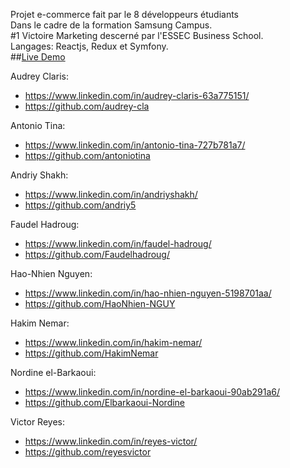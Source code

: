Projet e-commerce fait par le 8 développeurs étudiants\
Dans le cadre de la formation Samsung Campus.\
#1 Victoire Marketing descerné par l'ESSEC Business School.\
Langages: Reactjs, Redux et Symfony.\
##[Live Demo](https://e-8commerce-client.herokuapp.com/)

Audrey Claris:
- https://www.linkedin.com/in/audrey-claris-63a775151/
- https://github.com/audrey-cla

Antonio Tina:
- https://www.linkedin.com/in/antonio-tina-727b781a7/
- https://github.com/antoniotina

Andriy Shakh:
- https://www.linkedin.com/in/andriyshakh/
- https://github.com/andriy5

Faudel Hadroug:
- https://www.linkedin.com/in/faudel-hadroug/
- https://github.com/Faudelhadroug/

Hao-Nhien Nguyen:
- https://www.linkedin.com/in/hao-nhien-nguyen-5198701aa/
- https://github.com/HaoNhien-NGUY

Hakim Nemar:
- https://www.linkedin.com/in/hakim-nemar/
- https://github.com/HakimNemar

Nordine el-Barkaoui:
- https://www.linkedin.com/in/nordine-el-barkaoui-90ab291a6/
- https://github.com/Elbarkaoui-Nordine

Victor Reyes:
- https://www.linkedin.com/in/reyes-victor/
- https://github.com/reyesvictor
